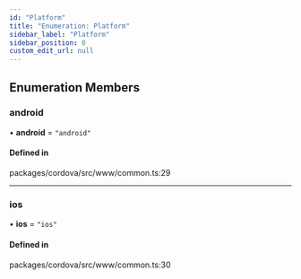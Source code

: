 ```yaml
---
id: "Platform"
title: "Enumeration: Platform"
sidebar_label: "Platform"
sidebar_position: 0
custom_edit_url: null
---
```


## Enumeration Members

### android

• **android** = ``"android"``

#### Defined in

packages/cordova/src/www/common.ts:29

___

### ios

• **ios** = ``"ios"``

#### Defined in

packages/cordova/src/www/common.ts:30
